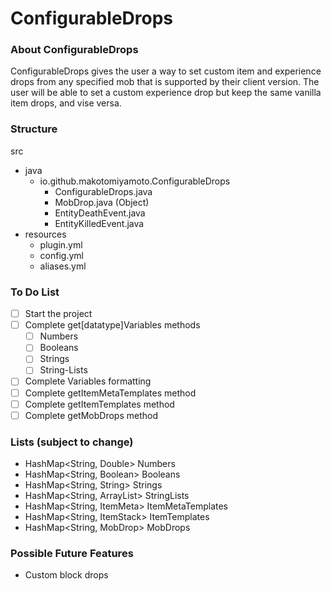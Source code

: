 # ConfigurableDrops

### About ConfigurableDrops

ConfigurableDrops gives the user a way to set custom item and experience drops from any specified mob that is supported by their client version. The user will be able to set a custom experience drop but keep the same vanilla item drops, and vise versa.

### Structure

src
- java
  - io.github.makotomiyamoto.ConfigurableDrops
    - ConfigurableDrops.java
    - MobDrop.java (Object)
    - EntityDeathEvent.java
    - EntityKilledEvent.java
- resources
  - plugin.yml
  - config.yml
  - aliases.yml
  
### To Do List

- [ ] Start the project
- [ ] Complete get[datatype]Variables methods
  - [ ] Numbers
  - [ ] Booleans
  - [ ] Strings
  - [ ] String-Lists
- [ ] Complete Variables formatting
- [ ] Complete getItemMetaTemplates method
- [ ] Complete getItemTemplates method
- [ ] Complete getMobDrops method

### Lists (subject to change)

- HashMap<String, Double> Numbers
- HashMap<String, Boolean> Booleans
- HashMap<String, String> Strings
- HashMap<String, ArrayList<String>> StringLists
- HashMap<String, ItemMeta> ItemMetaTemplates
- HashMap<String, ItemStack> ItemTemplates
- HashMap<String, MobDrop> MobDrops

### Possible Future Features

- Custom block drops
